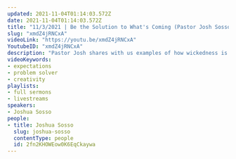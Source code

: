 ```yaml
---
updated: 2021-11-04T01:14:03.572Z
date: 2021-11-04T01:14:03.572Z
title: "11/3/2021 | Be the Solution to What's Coming (Pastor Josh Sosso)"
slug: "xmdZ4jRNCxA"
videoLink: "https://youtu.be/xmdZ4jRNCxA"
YoutubeID: "xmdZ4jRNCxA"
description: "Pastor Josh shares with us examples of how wickedness is going to turn for good. He talks about Noah making an ark according to God's expectation for what was to come. The same thing will happen for us to solve problems in the future. This sermon was delivered at Freedom Fellowship Church International."
videoKeywords:
- expectations
- problem solver
- creativity
playlists:
- full sermons
- livestreams
speakers:
- Joshua Sosso
people:
- title: Joshua Sosso
  slug: joshua-sosso
  contentType: people
  id: 2fn2KHOWEow0K6EqCkaywa
---
```

